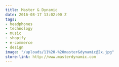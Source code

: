```yaml
---
title: Master & Dynamic
date: 2016-08-17 13:02:00 Z
tags:
- headphones
- technology
- music
- shopify
- e-commerce
- design
image: "/uploads/11%20-%20master&dynamic@2x.jpg"
store-link: http://www.masterdynamic.com
---
```


